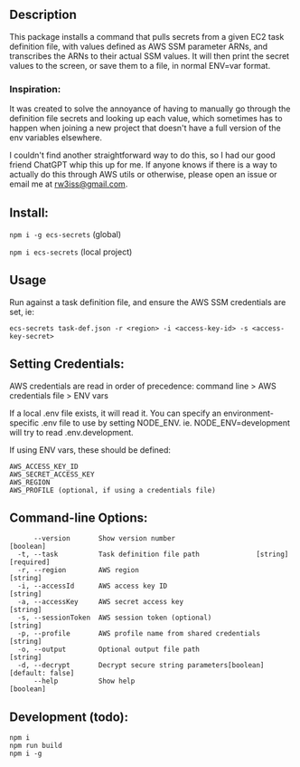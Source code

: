 ## Description
This package installs a command that pulls secrets from a given EC2 task definition file, with values defined as AWS SSM parameter ARNs, and transcribes the ARNs to their actual SSM values.
It will then print the secret values to the screen, or save them to a file, in normal ENV=var format.

### Inspiration:
It was created to solve the annoyance of having to manually go through the definition file secrets and looking up each value, which sometimes has to happen when joining a new project that doesn't have a full version of the env variables elsewhere.

I couldn't find another straightforward way to do this, so I had our good friend ChatGPT whip this up for me.  If anyone knows if there is a way to actually do this through AWS utils or otherwise, please open an issue or email me at rw3iss@gmail.com.

## Install:
`npm i -g ecs-secrets` (global)

`npm i ecs-secrets` (local project)

## Usage

Run against a task definition file, and ensure the AWS SSM credentials are set, ie:

`ecs-secrets task-def.json -r <region> -i <access-key-id> -s <access-key-secret>`


## Setting Credentials:
AWS credentials are read in order of precedence: command line > AWS credentials file > ENV vars

If a local .env file exists, it will read it. You can specify an environment-specific .env file to use by setting NODE_ENV. ie. NODE_ENV=development will try to read .env.development.

If using ENV vars, these should be defined:
```
AWS_ACCESS_KEY_ID
AWS_SECRET_ACCESS_KEY
AWS_REGION
AWS_PROFILE (optional, if using a credentials file)
```

## Command-line Options:

```
      --version       Show version number                              [boolean]
  -t, --task          Task definition file path              [string] [required]
  -r, --region        AWS region                                        [string]
  -i, --accessId      AWS access key ID                                 [string]
  -a, --accessKey     AWS secret access key                             [string]
  -s, --sessionToken  AWS session token (optional)                      [string]
  -p, --profile       AWS profile name from shared credentials          [string]
  -o, --output        Optional output file path                         [string]
  -d, --decrypt       Decrypt secure string parameters[boolean] [default: false]
      --help          Show help                                        [boolean]
```


## Development (todo):
```
npm i
npm run build
npm i -g
```
